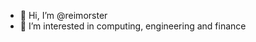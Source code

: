 - 👋 Hi, I’m @reimorster
- 👀 I’m interested in computing, engineering and finance

<!---
reimor/reimor is a ✨ special ✨ repository because its `README.md` (this file) appears on your GitHub profile.
You can click the Preview link to take a look at your changes.
--->
